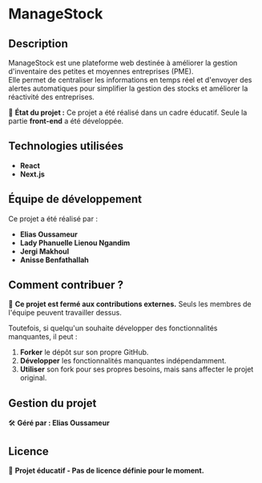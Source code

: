 # ManageStock  

## Description  
ManageStock est une plateforme web destinée à améliorer la gestion d'inventaire des petites et moyennes entreprises (PME).  
Elle permet de centraliser les informations en temps réel et d'envoyer des alertes automatiques pour simplifier la gestion des stocks et améliorer la réactivité des entreprises.  

🚨 **État du projet :** Ce projet a été réalisé dans un cadre éducatif. Seule la partie **front-end** a été développée.  

## Technologies utilisées  
- **React**  
- **Next.js**  

## Équipe de développement  
Ce projet a été réalisé par :  
- **Elias Oussameur**  
- **Lady Phanuelle Lienou Ngandim**  
- **Jergi Makhoul**  
- **Anisse Benfathallah**  

## Comment contribuer ?  
🚫 **Ce projet est fermé aux contributions externes.** Seuls les membres de l'équipe peuvent travailler dessus.  

Toutefois, si quelqu'un souhaite développer des fonctionnalités manquantes, il peut :  
1. **Forker** le dépôt sur son propre GitHub.  
2. **Développer** les fonctionnalités manquantes indépendamment.  
3. **Utiliser** son fork pour ses propres besoins, mais sans affecter le projet original.  

## Gestion du projet  
🛠 **Géré par : Elias Oussameur**  

## Licence  
🚧 **Projet éducatif - Pas de licence définie pour le moment.**  